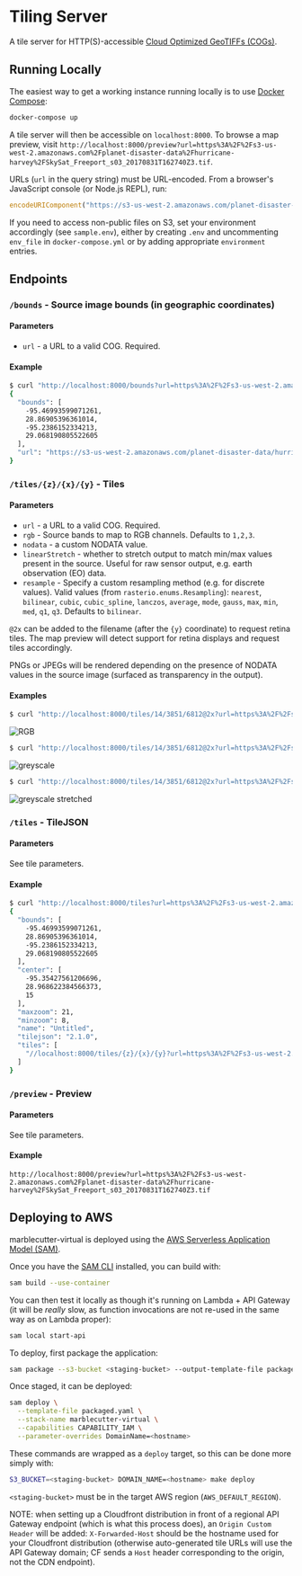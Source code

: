 # Tiling Server

A tile server for HTTP(S)-accessible [Cloud Optimized GeoTIFFs
(COGs)](http://www.cogeo.org/).


## Running Locally

The easiest way to get a working instance running locally is to use [Docker
Compose](https://docs.docker.com/compose/):

```bash
docker-compose up
```

A tile server will then be accessible on `localhost:8000`. To browse a map
preview, visit
`http://localhost:8000/preview?url=https%3A%2F%2Fs3-us-west-2.amazonaws.com%2Fplanet-disaster-data%2Fhurricane-harvey%2FSkySat_Freeport_s03_20170831T162740Z3.tif`.

URLs (`url` in the query string) must be URL-encoded. From a browser's
JavaScript console (or Node.js REPL), run:

```javascript
encodeURIComponent("https://s3-us-west-2.amazonaws.com/planet-disaster-data/hurricane-harvey/SkySat_Freeport_s03_20170831T162740Z3.tif")
```

If you need to access non-public files on S3, set your environment accordingly
(see `sample.env`), either by creating `.env` and uncommenting `env_file` in
`docker-compose.yml` or by adding appropriate `environment` entries.

## Endpoints

### `/bounds` - Source image bounds (in geographic coordinates)

#### Parameters

* `url` - a URL to a valid COG. Required.

#### Example

```bash
$ curl "http://localhost:8000/bounds?url=https%3A%2F%2Fs3-us-west-2.amazonaws.com%2Fplanet-disaster-data%2Fhurricane-harvey%2FSkySat_Freeport_s03_20170831T162740Z3.tif"
{
  "bounds": [
    -95.46993599071261,
    28.86905396361014,
    -95.2386152334213,
    29.068190805522605
  ],
  "url": "https://s3-us-west-2.amazonaws.com/planet-disaster-data/hurricane-harvey/SkySat_Freeport_s03_20170831T162740Z3.tif"
}
```

### `/tiles/{z}/{x}/{y}` - Tiles

#### Parameters

* `url` - a URL to a valid COG. Required.
* `rgb` - Source bands to map to RGB channels. Defaults to `1,2,3`.
* `nodata` - a custom NODATA value.
* `linearStretch` - whether to stretch output to match min/max values present in
  the source. Useful for raw sensor output, e.g. earth observation (EO) data.
* `resample` - Specify a custom resampling method (e.g. for discrete values).
  Valid values (from `rasterio.enums.Resampling`): `nearest`, `bilinear`,
  `cubic`, `cubic_spline`, `lanczos`, `average`, `mode`, `gauss`, `max`, `min`,
  `med`, `q1`, `q3`. Defaults to `bilinear`.

`@2x` can be added to the filename (after the `{y}` coordinate) to request
retina tiles. The map preview will detect support for retina displays and
request tiles accordingly.

PNGs or JPEGs will be rendered depending on the presence of NODATA values in the
source image (surfaced as transparency in the output).

#### Examples

```bash
$ curl "http://localhost:8000/tiles/14/3851/6812@2x?url=https%3A%2F%2Fs3-us-west-2.amazonaws.com%2Fplanet-disaster-data%2Fhurricane-harvey%2FSkySat_Freeport_s03_20170831T162740Z3.tif" | imgcat
```

![RGB](docs/rgb.png)

```bash
$ curl "http://localhost:8000/tiles/14/3851/6812@2x?url=https%3A%2F%2Fs3-us-west-2.amazonaws.com%2Fplanet-disaster-data%2Fhurricane-harvey%2FSkySat_Freeport_s03_20170831T162740Z3.tif&rgb=1,1,1" | imgcat
```

![greyscale](docs/greyscale.png)

```bash
$ curl "http://localhost:8000/tiles/14/3851/6812@2x?url=https%3A%2F%2Fs3-us-west-2.amazonaws.com%2Fplanet-disaster-data%2Fhurricane-harvey%2FSkySat_Freeport_s03_20170831T162740Z3.tif&rgb=1,1,1&linearStretch=true" | imgcat
```

![greyscale stretched](docs/greyscale_stretched.png)

### `/tiles` - TileJSON

#### Parameters

See tile parameters.

#### Example

```bash
$ curl "http://localhost:8000/tiles?url=https%3A%2F%2Fs3-us-west-2.amazonaws.com%2Fplanet-disaster-data%2Fhurricane-harvey%2FSkySat_Freeport_s03_20170831T162740Z3.tif"
{
  "bounds": [
    -95.46993599071261,
    28.86905396361014,
    -95.2386152334213,
    29.068190805522605
  ],
  "center": [
    -95.35427561206696,
    28.968622384566373,
    15
  ],
  "maxzoom": 21,
  "minzoom": 8,
  "name": "Untitled",
  "tilejson": "2.1.0",
  "tiles": [
    "//localhost:8000/tiles/{z}/{x}/{y}?url=https%3A%2F%2Fs3-us-west-2.amazonaws.com%2Fplanet-disaster-data%2Fhurricane-harvey%2FSkySat_Freeport_s03_20170831T162740Z3.tif"
  ]
}
```

### `/preview` - Preview

#### Parameters

See tile parameters.

#### Example

`http://localhost:8000/preview?url=https%3A%2F%2Fs3-us-west-2.amazonaws.com%2Fplanet-disaster-data%2Fhurricane-harvey%2FSkySat_Freeport_s03_20170831T162740Z3.tif`

## Deploying to AWS

marblecutter-virtual is deployed using the [AWS Serverless Application Model
(SAM)](https://github.com/awslabs/serverless-application-model).

Once you have the [SAM CLI](https://github.com/awslabs/aws-sam-cli) installed, you can build with:

```bash
sam build --use-container
```

You can then test it locally as though it's running on Lambda + API Gateway
(it will be _really_ slow, as function invocations are not re-used in the
same way as on Lambda proper):

```bash
sam local start-api
```

To deploy, first package the application:

```bash
sam package --s3-bucket <staging-bucket> --output-template-file packaged.yaml
```

Once staged, it can be deployed:

```bash
sam deploy \
  --template-file packaged.yaml \
  --stack-name marblecutter-virtual \
  --capabilities CAPABILITY_IAM \
  --parameter-overrides DomainName=<hostname>
```

These commands are wrapped as a `deploy` target, so this can be done more
simply with:

```bash
S3_BUCKET=<staging-bucket> DOMAIN_NAME=<hostname> make deploy
```

`<staging-bucket>` must be in the target AWS region (`AWS_DEFAULT_REGION`).

NOTE: when setting up a Cloudfront distribution in front of a regional API
Gateway endpoint (which is what this process does), an `Origin Custom Header`
will be added: `X-Forwarded-Host` should be the hostname used for your
Cloudfront distribution (otherwise auto-generated tile URLs will use the API
Gateway domain; CF sends a `Host` header corresponding to the origin, not the
CDN endpoint).
